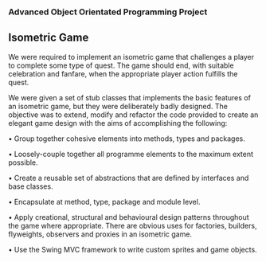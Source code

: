 ### Advanced Object Orientated Programming Project
## Isometric Game

We were required to implement an isometric game that challenges a player to complete some 
type of quest. 
The game should end, with suitable celebration and fanfare, when the appropriate player action fulfills the quest.

We were given a set of stub classes that implements the basic features of an isometric game, but they were 
deliberately badly designed. The objective was to extend, modify and refactor the code provided to create an 
elegant game design with the aims of accomplishing the following:

• Group together cohesive elements into methods, types and packages.

• Loosely-couple together all programme elements to the maximum extent possible.

• Create a reusable set of abstractions that are defined by interfaces and base classes.

• Encapsulate at method, type, package and module level.

• Apply creational, structural and behavioural design patterns throughout the game where appropriate. 
There  are  obvious  uses  for factories, builders,  flyweights, observers and proxies in an isometric game.

• Use the Swing MVC framework to write custom sprites and game objects.



